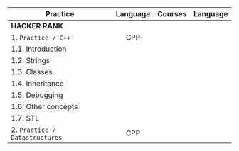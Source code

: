 |    Practice    |  Language    |    Courses   |   Language   |
| ---------------|:------------:|-------------:|-------------:|
| **HACKER RANK**    |              |              |              |                       
| 1. `Practice / C++` | CPP | | |
| 1.1. Introduction | | | |
| 1.2. Strings | | | |
| 1.3. Classes | | | |
| 1.4. Inheritance | | | |
| 1.5. Debugging | | | |
| 1.6. Other concepts | | | |
| 1.7. STL | | | |
| 2. `Practice / Datastructures`| CPP | | |
